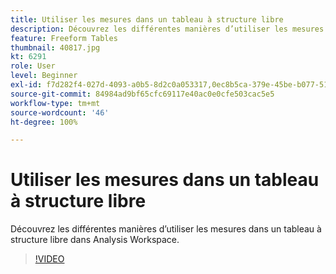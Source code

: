 ```yaml
---
title: Utiliser les mesures dans un tableau à structure libre
description: Découvrez les différentes manières d’utiliser les mesures dans un tableau à structure libre dans Analysis Workspace.
feature: Freeform Tables
thumbnail: 40817.jpg
kt: 6291
role: User
level: Beginner
exl-id: f7d282f4-027d-4093-a0b5-8d2c0a053317,0ec8b5ca-379e-45be-b077-514af318f42a
source-git-commit: 84984ad9bf65cfc69117e40ac0e0cfe503cac5e5
workflow-type: tm+mt
source-wordcount: '46'
ht-degree: 100%

---
```


# Utiliser les mesures dans un tableau à structure libre

Découvrez les différentes manières d’utiliser les mesures dans un tableau à structure libre dans Analysis Workspace.

>[!VIDEO](https://video.tv.adobe.com/v/328563/?quality=12&learn=on&captions=fre_fr)
